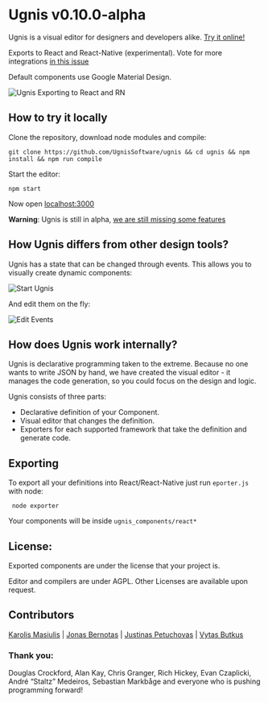 # Ugnis v0.10.0-alpha

Ugnis is a visual editor for designers and developers alike. [Try it online!](http://ugnis.com)

Exports to React and React-Native (experimental). Vote for more integrations [in this issue](https://github.com/UgnisSoftware/ugnis/issues/1)

Default components use Google Material Design.

![Ugnis Exporting to React and RN](https://user-images.githubusercontent.com/5903616/29389906-aed78aba-82f5-11e7-85bb-013a222c1990.gif)

## How to try it locally

Clone the repository, download node modules and compile:
```
git clone https://github.com/UgnisSoftware/ugnis && cd ugnis && npm install && npm run compile
```

Start the editor:
```
npm start
```

Now open [localhost:3000](http://localhost:3000)

**Warning**: Ugnis is still in alpha, [we are still missing some features](https://github.com/UgnisSoftware/ugnis/blob/master/ROADMAP.md)

## How Ugnis differs from other design tools?

Ugnis has a state that can be changed through events. This allows you to visually create dynamic components:

![Start Ugnis](https://user-images.githubusercontent.com/5903616/29389920-b8c12072-82f5-11e7-8e1c-ff0cac27147d.gif)

And edit them on the fly:

![Edit Events ](https://user-images.githubusercontent.com/5903616/29389918-b3e9bdd4-82f5-11e7-89b1-5ee7b036c724.gif)

## How does Ugnis work internally?

Ugnis is declarative programming taken to the extreme. Because no one wants to write JSON by hand, we have created the visual editor - it manages the code generation, so you could focus on the design and logic.

Ugnis consists of three parts:

  - Declarative definition of your Component.
  - Visual editor that changes the definition.
  - Exporters for each supported framework that take the definition and generate code.


## Exporting

To export all your definitions into React/React-Native just run `eporter.js` with node:

```
 node exporter
```

Your components will be inside `ugnis_components/react*`

## License:

Exported components are under the license that your project is.

Editor and compilers are under AGPL. Other Licenses are available upon request.

## Contributors

[Karolis Masiulis](https://www.github.com/masiulis) | [Jonas Bernotas](https://github.com/Djonix) | [Justinas Petuchovas](https://github.com/jpetuchovas) | [Vytas Butkus](http://vytasbutkus.com/)

### Thank you:

Douglas Crockford, Alan Kay, Chris Granger, Rich Hickey, Evan Czaplicki, André “Staltz” Medeiros, Sebastian Markbåge and everyone who is pushing programming forward!
